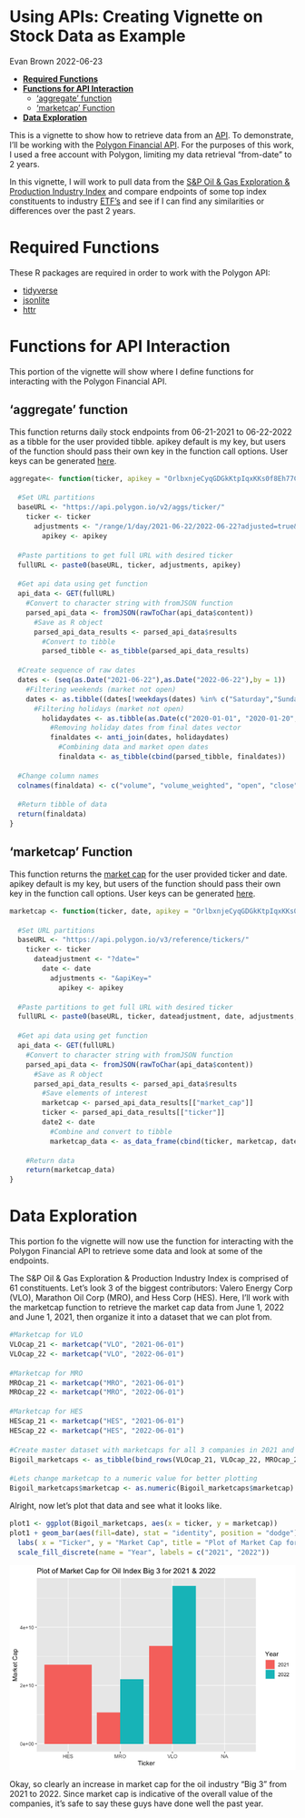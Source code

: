 Using APIs: Creating Vignette on Stock Data as Example
================
Evan Brown
2022-06-23

-   [**Required Functions**](#required-functions)
-   [**Functions for API Interaction**](#functions-for-api-interaction)
    -   [‘aggregate’ function](#aggregate-function)
    -   [‘marketcap’ Function](#marketcap-function)
-   [**Data Exploration**](#data-exploration)

This is a vignette to show how to retrieve data from an
[API](https://aws.amazon.com/what-is/api/#:~:text=API%20stands%20for%20Application%20Programming,other%20using%20requests%20and%20responses.).
To demonstrate, I’ll be working with the [Polygon Financial
API](https://polygon.io/docs/stocks/getting-started). For the purposes
of this work, I used a free account with Polygon, limiting my data
retrieval “from-date” to 2 years.

In this vignette, I will work to pull data from the [S&P Oil & Gas
Exploration & Production Industry
Index](https://www.spglobal.com/spdji/en/indices/equity/sp-oil-gas-exploration-production-select-industry-index/#data)
and compare endpoints of some top index constituents to industry
[ETF’s](https://www.investopedia.com/terms/e/etf.asp#:~:text=An%20exchange%2Dtraded%20fund%20(ETF)%20is%20a%20type%20of,that%20a%20regular%20stock%20can.)
and see if I can find any similarities or differences over the past 2
years.

# **Required Functions**

These R packages are required in order to work with the Polygon API:

-   [tidyverse](https://www.tidyverse.org/packages/)  
-   [jsonlite](https://cran.r-project.org/web/packages/jsonlite/index.html)
-   [httr](https://cran.r-project.org/web/packages/httr/vignettes/quickstart.html)

# **Functions for API Interaction**

This portion of the vignette will show where I define functions for
interacting with the Polygon Financial API.

## ‘aggregate’ function

This function returns daily stock endpoints from 06-21-2021 to
06-22-2022 as a tibble for the user provided tibble. apikey default is
my key, but users of the function should pass their own key in the
function call options. User keys can be generated
[here](https://polygon.io/).

``` r
aggregate<- function(ticker, apikey = "OrlbxnjeCyqGDGkKtpIqxKKs0f8Eh77C"){
  
  #Set URL partitions
  baseURL <- "https://api.polygon.io/v2/aggs/ticker/"
    ticker <- ticker
      adjustments <- "/range/1/day/2021-06-22/2022-06-22?adjusted=true&sort=asc&limit=5000&apiKey="
        apikey <- apikey
  
  #Paste partitions to get full URL with desired ticker
  fullURL <- paste0(baseURL, ticker, adjustments, apikey)
  
  #Get api data using get function
  api_data <- GET(fullURL)
    #Convert to character string with fromJSON function
    parsed_api_data <- fromJSON(rawToChar(api_data$content))
      #Save as R object
      parsed_api_data_results <- parsed_api_data$results
        #Convert to tibble
        parsed_tibble <- as_tibble(parsed_api_data_results)

  #Create sequence of raw dates
  dates <- (seq(as.Date("2021-06-22"),as.Date("2022-06-22"),by = 1))
    #Filtering weekends (market not open)
    dates <- as.tibble((dates[!weekdays(dates) %in% c("Saturday","Sunday")]))
      #Filtering holidays (market not open)
        holidaydates <- as.tibble(as.Date(c("2020-01-01", "2020-01-20", "2020-02-17", "2020-04-10", "2020-05-25", "2020-07-03", "2020-09-07",     "2020-11-26", "2020-12-25", "2021-01-01", "2021-01-18", "2021-02-15", "2021-04-02", "2021-05-31", "2021-06-18", "2021-07-05", "2021-09-06", "2021-11-25", "2021-12-24", "2022-01-17", "2022-02-21", "2022-04-15", "2022-05-30", "2022-06-20", "2022-07-04"))) 
          #Removing holiday dates from final dates vector
          finaldates <- anti_join(dates, holidaydates)
            #Combining data and market open dates
            finaldata <- as_tibble(cbind(parsed_tibble, finaldates))
  
  #Change column names
  colnames(finaldata) <- c("volume", "volume_weighted", "open", "close", "high", "low", "Unix_Msec", "transactions", "date")
  
  #Return tibble of data
  return(finaldata)
}
```

## ‘marketcap’ Function

This function returns the [market
cap](https://www.investopedia.com/terms/m/marketcapitalization.asp) for
the user provided ticker and date. apikey default is my key, but users
of the function should pass their own key in the function call options.
User keys can be generated [here](https://polygon.io/).

``` r
marketcap <- function(ticker, date, apikey = "OrlbxnjeCyqGDGkKtpIqxKKs0f8Eh77C"){
  
  #Set URL partitions
  baseURL <- "https://api.polygon.io/v3/reference/tickers/"
    ticker <- ticker
      dateadjustment <- "?date="
        date <- date
          adjustments <- "&apiKey="
            apikey <- apikey
          
  #Paste partitions to get full URL with desired ticker
  fullURL <- paste0(baseURL, ticker, dateadjustment, date, adjustments, apikey)   
  
  #Get api data using get function
  api_data <- GET(fullURL)
    #Convert to character string with fromJSON function
    parsed_api_data <- fromJSON(rawToChar(api_data$content))
      #Save as R object
      parsed_api_data_results <- parsed_api_data$results
        #Save elements of interest
        marketcap <- parsed_api_data_results[["market_cap"]]
        ticker <- parsed_api_data_results[["ticker"]]
        date2 <- date
          #Combine and convert to tibble
          marketcap_data <- as_data_frame(cbind(ticker, marketcap, date))
          
    #Return data
    return(marketcap_data)
}
```

# **Data Exploration**

This portion fo the vignette will now use the function for interacting
with the Polygon Financial API to retrieve some data and look at some of
the endpoints.

The S&P Oil & Gas Exploration & Production Industry Index is comprised
of 61 constituents. Let’s look 3 of the biggest contributors: Valero
Energy Corp (VLO), Marathon Oil Corp (MRO), and Hess Corp (HES). Here,
I’ll work with the marketcap function to retrieve the market cap data
from June 1, 2022 and June 1, 2021, then organize it into a dataset that
we can plot from.

``` r
#Marketcap for VLO
VLOcap_21 <- marketcap("VLO", "2021-06-01")
VLOcap_22 <- marketcap("VLO", "2022-06-01")

#Marketcap for MRO
MROcap_21 <- marketcap("MRO", "2021-06-01")
MROcap_22 <- marketcap("MRO", "2022-06-01")

#Marketcap for HES
HEScap_21 <- marketcap("HES", "2021-06-01")
HEScap_22 <- marketcap("HES", "2022-06-01")

#Create master dataset with marketcaps for all 3 companies in 2021 and 2022
Bigoil_marketcaps <- as_tibble(bind_rows(VLOcap_21, VLOcap_22, MROcap_21, MROcap_22, HEScap_21, HEScap_22))

#Lets change marketcap to a numeric value for better plotting
Bigoil_marketcaps$marketcap <- as.numeric(Bigoil_marketcaps$marketcap)
```

Alright, now let’s plot that data and see what it looks like.

``` r
plot1 <- ggplot(Bigoil_marketcaps, aes(x = ticker, y = marketcap))
plot1 + geom_bar(aes(fill=date), stat = "identity", position = "dodge") +
  labs( x = "Ticker", y = "Market Cap", title = "Plot of Market Cap for Oil Index Big 3 for 2021 & 2022") +
  scale_fill_discrete(name = "Year", labels = c("2021", "2022")) 
```

![](README_files/figure-gfm/unnamed-chunk-189-1.png)<!-- -->

Okay, so clearly an increase in market cap for the oil industry “Big 3”
from 2021 to 2022. Since market cap is indicative of the overall value
of the companies, it’s safe to say these guys have done well the past
year.
